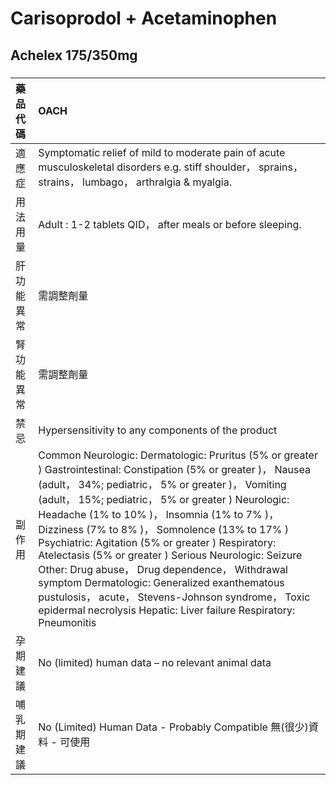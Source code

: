 # Carisoprodol + Acetaminophen

## Achelex 175/350mg

##### 

| 藥品代碼   | OACH                                                                                                                                                                                                                                                                                                                                                                                                                                                                                                                                                                                                                                                                     |
|:-----------|:-------------------------------------------------------------------------------------------------------------------------------------------------------------------------------------------------------------------------------------------------------------------------------------------------------------------------------------------------------------------------------------------------------------------------------------------------------------------------------------------------------------------------------------------------------------------------------------------------------------------------------------------------------------------------|
| 適應症     | Symptomatic relief of mild to moderate pain of acute musculoskeletal disorders e.g. stiff shoulder， sprains， strains， lumbago， arthralgia & myalgia.                                                                                                                                                                                                                                                                                                                                                                                                                                                                                                                 |
| 用法用量   | Adult : 1-2 tablets QID， after meals or before sleeping.                                                                                                                                                                                                                                                                                                                                                                                                                                                                                                                                                                                                                |
| 肝功能異常 | 需調整劑量                                                                                                                                                                                                                                                                                                                                                                                                                                                                                                                                                                                                                                                               |
| 腎功能異常 | 需調整劑量                                                                                                                                                                                                                                                                                                                                                                                                                                                                                                                                                                                                                                                               |
| 禁忌       | Hypersensitivity to any components of the product                                                                                                                                                                                                                                                                                                                                                                                                                                                                                                                                                                                                                        |
| 副作用     | Common Neurologic: Dermatologic: Pruritus (5% or greater ) Gastrointestinal: Constipation (5% or greater )， Nausea (adult， 34%; pediatric， 5% or greater )， Vomiting (adult， 15%; pediatric， 5% or greater ) Neurologic: Headache (1% to 10% )， Insomnia (1% to 7% )， Dizziness (7% to 8% )， Somnolence (13% to 17% ) Psychiatric: Agitation (5% or greater ) Respiratory: Atelectasis (5% or greater ) Serious Neurologic: Seizure Other: Drug abuse， Drug dependence， Withdrawal symptom Dermatologic: Generalized exanthematous pustulosis， acute， Stevens-Johnson syndrome， Toxic epidermal necrolysis Hepatic: Liver failure Respiratory: Pneumonitis |
| 孕期建議   | No (limited) human data – no relevant animal data                                                                                                                                                                                                                                                                                                                                                                                                                                                                                                                                                                                                                        |
| 哺乳期建議 | No (Limited) Human Data - Probably Compatible 無(很少)資料 - 可使用                                                                                                                                                                                                                                                                                                                                                                                                                                                                                                                                                                                                      |

